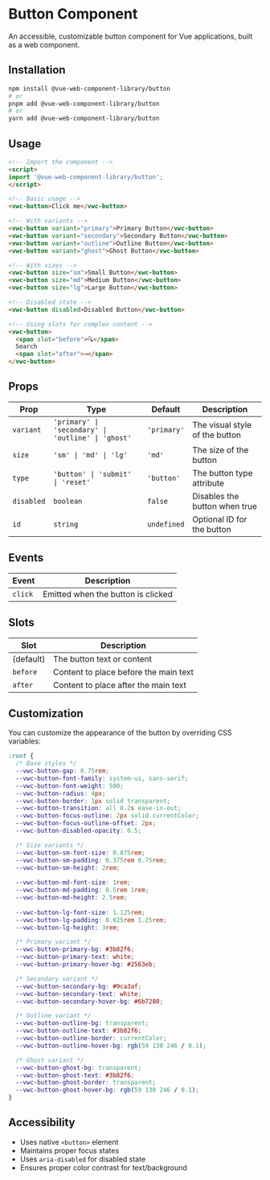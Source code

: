 # Button Component

An accessible, customizable button component for Vue applications, built as a web component.

## Installation

```bash
npm install @vue-web-component-library/button
# or
pnpm add @vue-web-component-library/button
# or
yarn add @vue-web-component-library/button
```

## Usage

```html
<!-- Import the component -->
<script>
import '@vue-web-component-library/button';
</script>

<!-- Basic usage -->
<vwc-button>Click me</vwc-button>

<!-- With variants -->
<vwc-button variant="primary">Primary Button</vwc-button>
<vwc-button variant="secondary">Secondary Button</vwc-button>
<vwc-button variant="outline">Outline Button</vwc-button>
<vwc-button variant="ghost">Ghost Button</vwc-button>

<!-- With sizes -->
<vwc-button size="sm">Small Button</vwc-button>
<vwc-button size="md">Medium Button</vwc-button>
<vwc-button size="lg">Large Button</vwc-button>

<!-- Disabled state -->
<vwc-button disabled>Disabled Button</vwc-button>

<!-- Using slots for complex content -->
<vwc-button>
  <span slot="before">🔍</span>
  Search
  <span slot="after">→</span>
</vwc-button>
```

## Props

| Prop      | Type                                | Default    | Description                    |
|-----------|-------------------------------------|------------|--------------------------------|
| `variant` | `'primary' \| 'secondary' \| 'outline' \| 'ghost'` | `'primary'` | The visual style of the button |
| `size`    | `'sm' \| 'md' \| 'lg'`              | `'md'`     | The size of the button         |
| `type`    | `'button' \| 'submit' \| 'reset'`   | `'button'` | The button type attribute      |
| `disabled`| `boolean`                           | `false`    | Disables the button when true  |
| `id`      | `string`                            | `undefined`| Optional ID for the button     |

## Events

| Event   | Description                                 |
|---------|---------------------------------------------|
| `click` | Emitted when the button is clicked          |

## Slots

| Slot      | Description                            |
|-----------|----------------------------------------|
| (default) | The button text or content             |
| `before`  | Content to place before the main text  |
| `after`   | Content to place after the main text   |

## Customization

You can customize the appearance of the button by overriding CSS variables:

```css
:root {
  /* Base styles */
  --vwc-button-gap: 0.75rem;
  --vwc-button-font-family: system-ui, sans-serif;
  --vwc-button-font-weight: 500;
  --vwc-button-radius: 4px;
  --vwc-button-border: 1px solid transparent;
  --vwc-button-transition: all 0.2s ease-in-out;
  --vwc-button-focus-outline: 2px solid currentColor;
  --vwc-button-focus-outline-offset: 2px;
  --vwc-button-disabled-opacity: 0.5;

  /* Size variants */
  --vwc-button-sm-font-size: 0.875rem;
  --vwc-button-sm-padding: 0.375rem 0.75rem;
  --vwc-button-sm-height: 2rem;
  
  --vwc-button-md-font-size: 1rem;
  --vwc-button-md-padding: 0.5rem 1rem;
  --vwc-button-md-height: 2.5rem;
  
  --vwc-button-lg-font-size: 1.125rem;
  --vwc-button-lg-padding: 0.625rem 1.25rem;
  --vwc-button-lg-height: 3rem;

  /* Primary variant */
  --vwc-button-primary-bg: #3b82f6;
  --vwc-button-primary-text: white;
  --vwc-button-primary-hover-bg: #2563eb;

  /* Secondary variant */
  --vwc-button-secondary-bg: #9ca3af;
  --vwc-button-secondary-text: white;
  --vwc-button-secondary-hover-bg: #6b7280;

  /* Outline variant */
  --vwc-button-outline-bg: transparent;
  --vwc-button-outline-text: #3b82f6;
  --vwc-button-outline-border: currentColor;
  --vwc-button-outline-hover-bg: rgb(59 130 246 / 0.1);

  /* Ghost variant */
  --vwc-button-ghost-bg: transparent;
  --vwc-button-ghost-text: #3b82f6;
  --vwc-button-ghost-border: transparent;
  --vwc-button-ghost-hover-bg: rgb(59 130 246 / 0.1);
}
```

## Accessibility

- Uses native `<button>` element
- Maintains proper focus states
- Uses `aria-disabled` for disabled state
- Ensures proper color contrast for text/background